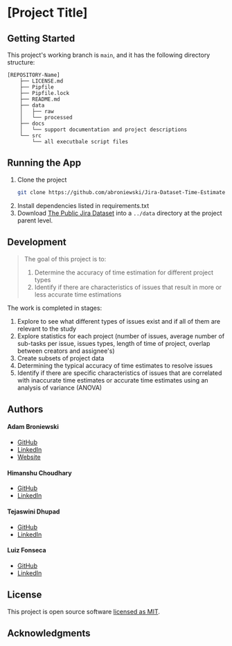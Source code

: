 # [Project Title]

## Getting Started

This project's working branch is `main`, and it has the following directory structure:

```
[REPOSITORY-Name]
	├── LICENSE.md
	├── Pipfile
	├── Pipfile.lock
	├── README.md
	├── data
	│   ├── raw
	│   └── processed
	├── docs
	│   └── support documentation and project descriptions
	└── src
	    └── all executbale script files
```

## Running the App

1. Clone the project
	```bash
	git clone https://github.com/abroniewski/Jira-Dataset-Time-Estimate-Study.git
	```
2. Install dependencies listed in requirements.txt
3. Download [The Public Jira Dataset](https://zenodo.org/record/5901804/files/2022.01.25%20-%20ThePublicJiraDataset.zip?download=1) into a `../data` directory at the project parent level.

[//]: # (4. run `main.py`)

[//]: # (	```bash)

[//]: # (	python main.py)

[//]: # (	```)

[//]: # ()
[//]: # (This will use the data located in `data/raw` and run through the full data pipeline.)

## Development

> The goal of this project is to:
> 1. Determine the accuracy of time estimation for different project types
> 2. Identify if there are characteristics of issues that result in more or less accurate time estimations

The work is completed in stages:

1. Explore to see what different types of issues exist and if all of them are relevant to the study 
2. Explore statistics for each project (number of issues, average number of sub-tasks per issue, issues types, length of time of project, overlap between creators and assignee's)
3. Create subsets of project data
4. Determining the typical accuracy of time estimates to resolve issues
5. Identify if there are specific characteristics of issues that are correlated with inaccurate time estimates or accurate time estimates using an analysis of variance (ANOVA)

## Authors

#### Adam Broniewski

* [GitHub](https://github.com/abroniewski)
* [LinkedIn](https://www.linkedin.com/in/abroniewski/)
* [Website](https://adambron.com)

#### Himanshu Choudhary

* [GitHub](https://github.com/himanshudce)
* [LinkedIn](https://www.linkedin.com/in/himanshudce/)

#### Tejaswini Dhupad

* [GitHub](https://github.com/tejaswinidhupad)
* [LinkedIn](https://www.linkedin.com/in/tejaswinidhupad/)

#### Luiz Fonseca

* [GitHub](https://github.com/fonluiz)
* [LinkedIn](https://www.linkedin.com/in/luiz-alberto-fonseca/)

## License

This project is open source software [licensed as MIT][license].

## Acknowledgments


[license]: https://github.com/abroniewski/LICENSE.md
